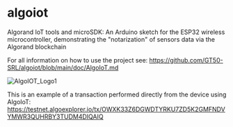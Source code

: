 # algoiot
Algorand IoT tools and microSDK: An Arduino sketch for the ESP32 wireless microcontroller, demonstrating the "notarization" of sensors data via the Algorand blockchain

For all information on how to use the project see:
https://github.com/GT50-SRL/algoiot/blob/main/doc/AlgoIoT.md

![AlgoIOT_Logo1](https://github.com/GT50-SRL/algoiot/assets/2614303/ba16d833-7ad2-47f5-8bae-315dbd41f9d2)

This is an example of a transaction performed directly from the device using AlgoIoT: https://testnet.algoexplorer.io/tx/OWXK33Z6DGWDTYRKU7ZD5K2GMFNDVYMWR3QUHRBY3TUDM4DIQAIQ
